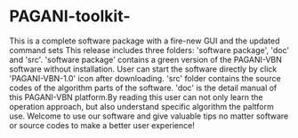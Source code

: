 # PAGANI-toolkit-
This is a complete software package with a fire-new GUI and the updated command sets
This release includes three folders: 'software package', 'doc' and 'src'. 'software package' contains a green version of the PAGANI-VBN software without installation. User can start the software directly by click 'PAGANI-VBN-1.0' icon after downloading. 'src' folder contains the source codes of the algorithm parts of the software. 'doc' is the detail manual of this PAGANI-VBN platform.By reading this user can not only learn the operation approach, but also understand specific algorithm the paltform use.
Welcome to use our software and give valuable tips no matter software or source codes to make a better user experience! 
